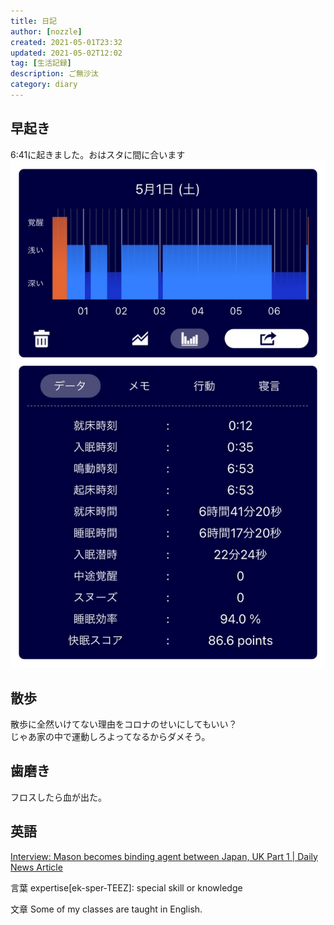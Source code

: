 ```yaml
---
title: 日記
author: [nozzle]
created: 2021-05-01T23:32
updated: 2021-05-02T12:02
tag: [生活記録]
description: ご無沙汰
category: diary
---
```


## 早起き
6:41に起きました。おはスタに間に合います  
![](./01.JPG)

## 散歩
散歩に全然いけてない理由をコロナのせいにしてもいい？  
じゃあ家の中で運動しろよってなるからダメそう。  

## 歯磨き
フロスしたら血が出た。  

## 英語
[Interview: Mason becomes binding agent between Japan, UK Part 1 | Daily News Article](https://www.rarejob.com/dna/2021/05/01/interview-mason-becomes-binding-agent-between-japan-uk-part-1)

言葉
expertise[ek-sper-TEEZ]: special skill or knowledge  

文章
Some of my classes are taught in English.  
